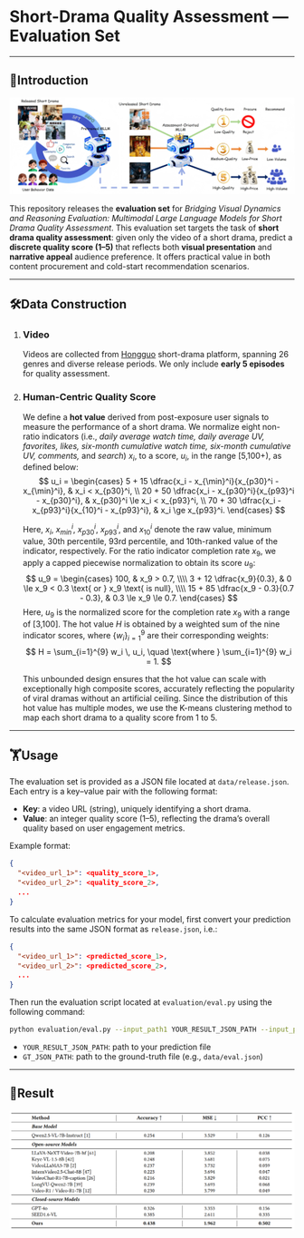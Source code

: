 # Short-Drama Quality Assessment — Evaluation Set

------

## 🌟Introduction

![overall](./assets/task_illustration.png)

This repository releases the **evaluation set** for *Bridging Visual Dynamics and Reasoning Evaluation: Multimodal Large Language Models for Short Drama Quality Assessment*.  This evaluation set targets the task of **short drama quality assessment**: given only the video of a short drama, predict a **discrete quality score (1–5)** that reflects both **visual presentation** and **narrative appeal** audience preference. It offers practical value in both content procurement and cold-start recommendation scenarios.

------

## 🛠️Data Construction

1. ### Video 

   Videos are collected from [Hongguo](https://novelquickapp.com/) short-drama platform, spanning 26 genres and diverse release periods. We only include **early 5 episodes** for quality assessment.

2. ### Human-Centric Quality Score

   We define a **hot value** derived from post-exposure user signals to measure the performance of a short drama. We normalize eight non-ratio indicators (i.e., *daily average watch time, daily average UV, favorites, likes, six-month cumulative watch time, six-month cumulative UV, comments,* and *search*) $x_i$, to a score, $u_i$, in the range [5,100+), as defined below:
   $$
   u_i =
   \begin{cases}
   5 + 15 \dfrac{x_i - x_{\min}^i}{x_{p30}^i - x_{\min}^i}, & x_i < x_{p30}^i, \\
   20 + 50 \dfrac{x_i - x_{p30}^i}{x_{p93}^i - x_{p30}^i}, & x_{p30}^i \le x_i < x_{p93}^i, \\
   70 + 30 \dfrac{x_i - x_{p93}^i}{x_{10}^i - x_{p93}^i}, & x_i \ge x_{p93}^i.
   \end{cases}
   $$

   Here, $x_i$, $x_{min}^i$, $x_{p30}^i$, $x_{p93}^i$, and $x_{10}^i$ denote the raw value, minimum value, 30th percentile, 93rd percentile, and 10th-ranked value of the indicator, respectively. For the ratio indicator completion rate $x_9$, we apply a capped piecewise normalization to obtain its score $u_9$:
   $$
   u_9 =
   \begin{cases}
   100, & x_9 > 0.7, \\\\
   3 + 12 \dfrac{x_9}{0.3}, & 0 \le x_9 < 0.3 \text{ or } x_9 \text{ is null}, \\\\
   15 + 85 \dfrac{x_9 - 0.3}{0.7 - 0.3}, & 0.3 \le x_9 \le 0.7.
   \end{cases}
   $$
   Here, $u_9$ is the normalized score for the completion rate $x_9$ with a range of [3,100]. The hot value $H$ is obtained by a weighted sum of the nine indicator scores, where $\{w_i\}_{i=1}^9$ are their corresponding weights:
   $$
   H = \sum_{i=1}^{9} w_i \, u_i, \quad \text{where } \sum_{i=1}^{9} w_i = 1.
   $$

   This unbounded design ensures that the hot value can scale with exceptionally high composite scores, accurately reflecting the popularity of viral dramas without an artificial ceiling. Since the distribution of this hot value has multiple modes, we use the K-means clustering method to map each short drama to a quality score from 1 to 5.

------

## 🏋️Usage

The evaluation set is provided as a JSON file located at `data/release.json`.  
Each entry is a key–value pair with the following format:

- **Key**: a video URL (string), uniquely identifying a short drama.
- **Value**: an integer quality score (1–5), reflecting the drama’s overall quality based on user engagement metrics.

Example format:

```json
{
  "<video_url_1>": <quality_score_1>,
  "<video_url_2>": <quality_score_2>,
  ...
}
```

To calculate evaluation metrics for your model, first convert your prediction results into the same JSON format as `release.json`, i.e.:

```json
{
  "<video_url_1>": <predicted_score_1>,
  "<video_url_2>": <predicted_score_2>,
  ...
}
```

Then run the evaluation script located at `evaluation/eval.py` using the following command:

```bash
python evaluation/eval.py --input_path1 YOUR_RESULT_JSON_PATH --input_path2 GT_JSON_PATH
```

- `YOUR_RESULT_JSON_PATH`: path to your prediction file  
- `GT_JSON_PATH`: path to the ground-truth file (e.g., `data/eval.json`)

---

## 🍭Result

![result](./assets/result.png)